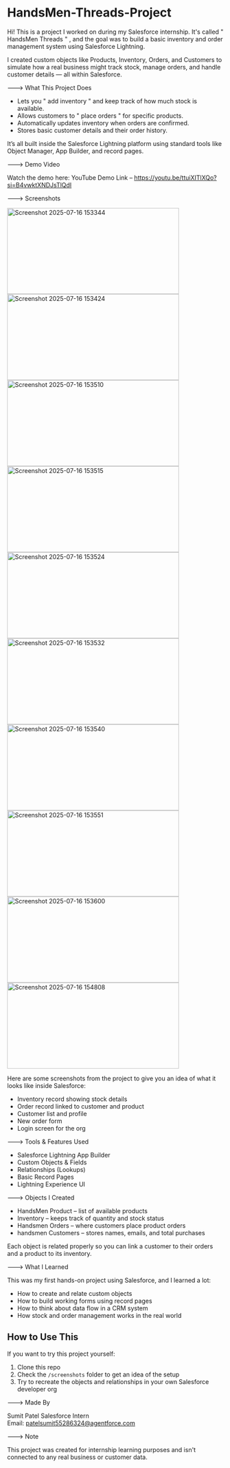 # HandsMen-Threads-Project

Hi! This is a project I worked on during my Salesforce internship. It's called      " HandsMen Threads " , and the goal was to build a basic inventory and order management system using Salesforce Lightning.

I created custom objects like Products, Inventory, Orders, and Customers to simulate how a real business might track stock, manage orders, and handle customer details — all within Salesforce.

---> What This Project Does

- Lets you " add inventory " and keep track of how much stock is available.
- Allows customers to " place orders " for specific products.
- Automatically updates inventory when orders are confirmed.
- Stores basic customer details and their order history.

It’s all built inside the Salesforce Lightning platform using standard tools like Object Manager, App Builder, and record pages.

---> Demo Video

 Watch the demo here:  YouTube Demo Link – https://youtu.be/ttuiXITlXQo?si=B4vwktXNDJsTlQdI
 
---> Screenshots


<img width="400" height="200" alt="Screenshot 2025-07-16 153344" src="https://github.com/user-attachments/assets/9a2ebc8d-7c7f-4621-93c9-027b34cecb39" />
<img width="400" height="200" alt="Screenshot 2025-07-16 153424" src="https://github.com/user-attachments/assets/fbfb6f43-63d9-4976-9078-e9ac907bd457" />
<img width="400" height="200" alt="Screenshot 2025-07-16 153510" src="https://github.com/user-attachments/assets/0c19532d-fba3-4baa-bdf0-002431d87bbb" />
<img width="400" height="200" alt="Screenshot 2025-07-16 153515" src="https://github.com/user-attachments/assets/abd63d1c-1bd9-4943-ba44-c6bba191a2f4" />
<img width="400" height="200" alt="Screenshot 2025-07-16 153524" src="https://github.com/user-attachments/assets/5d89dde0-caf0-41b8-9889-0e19d432f877" />
<img width="400" height="200" alt="Screenshot 2025-07-16 153532" src="https://github.com/user-attachments/assets/3a4ab57d-a50a-4226-9ef7-b74478d83926" />
<img width="400" height="200" alt="Screenshot 2025-07-16 153540" src="https://github.com/user-attachments/assets/0a10c052-eda8-4c20-8fad-a78852e700cc" />
<img width="400" height="200" alt="Screenshot 2025-07-16 153551" src="https://github.com/user-attachments/assets/a3874b77-7f63-448e-a7be-af53e4076074" />
<img width="400" height="200" alt="Screenshot 2025-07-16 153600" src="https://github.com/user-attachments/assets/724c91e0-71bd-4368-bb54-613f948249af" />
<img width="400" height="200" alt="Screenshot 2025-07-16 154808" src="https://github.com/user-attachments/assets/03b61ec7-c7d6-4d6a-9531-1f1d909f335f" />


Here are some screenshots from the project to give you an idea of what it looks like inside Salesforce:

- Inventory record showing stock details  
- Order record linked to customer and product  
- Customer list and profile  
- New order form  
- Login screen for the org  

--->  Tools & Features Used

- Salesforce Lightning App Builder
- Custom Objects & Fields
- Relationships (Lookups)
- Basic Record Pages
- Lightning Experience UI
  

---> Objects I Created

- HandsMen Product – list of available products  
- Inventory – keeps track of quantity and stock status  
- Handsmen Orders – where customers place product orders  
- handsmen Customers – stores names, emails, and total purchases

Each object is related properly so you can link a customer to their orders and a product to its inventory.


---> What I Learned

This was my first hands-on project using Salesforce, and I learned a lot:

- How to create and relate custom objects  
- How to build working forms using record pages  
- How to think about data flow in a CRM system  
- How stock and order management works in the real world


##  How to Use This

If you want to try this project yourself:

1. Clone this repo
2. Check the `/screenshots` folder to get an idea of the setup
3. Try to recreate the objects and relationships in your own Salesforce developer org

---> Made By

Sumit Patel
Salesforce Intern  
Email: [patelsumit55286324@agentforce.com](mailto:patelsumit55286324@agentforce.com)

--->  Note

This project was created for internship learning purposes and isn't connected to any real business or customer data.

